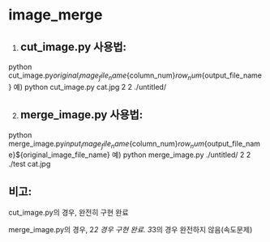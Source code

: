 # image_merge

1. ## **cut_image.py 사용법**: 
python cut_image.py${original_image_file_name}${column_num}${row_num}${output_file_name}
예) python cut_image.py cat.jpg 2 2 ./untitled/

2. ## **merge_image.py 사용법**: 
python merge_image.py${input_image_file_name}${column_num}${row_num}${output_file_name}${original_image_file_name} 
예) python merge_image.py ./untitled/ 2 2 ./test cat.jpg

## 비고:
cut_image.py의 경우, 완전히 구현 완료

merge_image.py의 경우, 2*2 경우 구현 완료. 3*3의 경우 완전하지 않음(속도문제)
